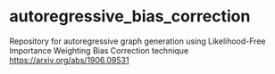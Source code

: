 # autoregressive_bias_correction

Repository for autoregressive graph generation using Likelihood-Free Importance Weighting Bias Correction technique https://arxiv.org/abs/1906.09531
